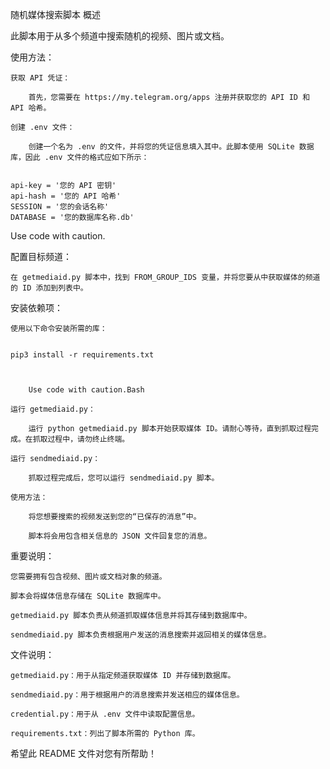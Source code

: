 随机媒体搜索脚本
概述

此脚本用于从多个频道中搜索随机的视频、图片或文档。

使用方法：

    获取 API 凭证：

        首先，您需要在 https://my.telegram.org/apps 注册并获取您的 API ID 和 API 哈希。

    创建 .env 文件：

        创建一个名为 .env 的文件，并将您的凭证信息填入其中。此脚本使用 SQLite 数据库，因此 .env 文件的格式应如下所示：

          
    api-key = '您的 API 密钥'
    api-hash = '您的 API 哈希'
    SESSION = '您的会话名称'
    DATABASE = '您的数据库名称.db'

        

Use code with caution.

配置目标频道：

    在 getmediaid.py 脚本中，找到 FROM_GROUP_IDS 变量，并将您要从中获取媒体的频道的 ID 添加到列表中。

安装依赖项：

    使用以下命令安装所需的库：

          
    pip3 install -r requirements.txt

        

        Use code with caution.Bash

    运行 getmediaid.py：

        运行 python getmediaid.py 脚本开始获取媒体 ID。请耐心等待，直到抓取过程完成。在抓取过程中，请勿终止终端。

    运行 sendmediaid.py：

        抓取过程完成后，您可以运行 sendmediaid.py 脚本。

    使用方法：

        将您想要搜索的视频发送到您的“已保存的消息”中。

        脚本将会用包含相关信息的 JSON 文件回复您的消息。

重要说明：

    您需要拥有包含视频、图片或文档对象的频道。

    脚本会将媒体信息存储在 SQLite 数据库中。

    getmediaid.py 脚本负责从频道抓取媒体信息并将其存储到数据库中。

    sendmediaid.py 脚本负责根据用户发送的消息搜索并返回相关的媒体信息。

文件说明：

    getmediaid.py：用于从指定频道获取媒体 ID 并存储到数据库。

    sendmediaid.py：用于根据用户的消息搜索并发送相应的媒体信息。

    credential.py：用于从 .env 文件中读取配置信息。

    requirements.txt：列出了脚本所需的 Python 库。

希望此 README 文件对您有所帮助！
